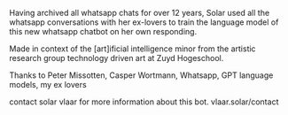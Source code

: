 Having archived all whatsapp chats for over 12 years, Solar used all the whatsapp conversations with her ex-lovers to train the language model of this new whatsapp chatbot on her own responding. 

Made in context of the [art]ificial intelligence minor from the artistic research group technology driven art at Zuyd Hogeschool. 

Thanks to Peter Missotten, Casper Wortmann, Whatsapp, GPT language models, my ex lovers


contact solar vlaar for more information about this bot. vlaar.solar/contact
